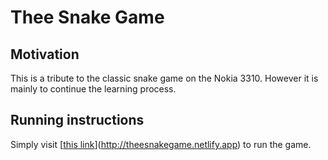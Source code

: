 # Thee Snake Game


## Motivation

This is a tribute to the classic snake game on the Nokia 3310. However it is mainly to continue the learning process.


## Running instructions

Simply visit [[this link](https://react.dev/learn/tutorial-tic-tac-toe)](http://theesnakegame.netlify.app) to run the game.

